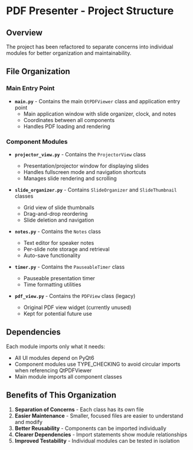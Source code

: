 # PDF Presenter - Project Structure

## Overview
The project has been refactored to separate concerns into individual modules for better organization and maintainability.

## File Organization

### Main Entry Point
- **`main.py`** - Contains the main `QtPDFViewer` class and application entry point
  - Main application window with slide organizer, clock, and notes
  - Coordinates between all components
  - Handles PDF loading and rendering

### Component Modules

- **`projector_view.py`** - Contains the `ProjectorView` class
  - Presentation/projector window for displaying slides
  - Handles fullscreen mode and navigation shortcuts
  - Manages slide rendering and scrolling

- **`slide_organizer.py`** - Contains `SlideOrganizer` and `SlideThumbnail` classes
  - Grid view of slide thumbnails
  - Drag-and-drop reordering
  - Slide deletion and navigation

- **`notes.py`** - Contains the `Notes` class
  - Text editor for speaker notes
  - Per-slide note storage and retrieval
  - Auto-save functionality

- **`timer.py`** - Contains the `PauseableTimer` class
  - Pauseable presentation timer
  - Time formatting utilities

- **`pdf_view.py`** - Contains the `PDFView` class (legacy)
  - Original PDF view widget (currently unused)
  - Kept for potential future use

## Dependencies

Each module imports only what it needs:
- All UI modules depend on PyQt6
- Component modules use TYPE_CHECKING to avoid circular imports when referencing QtPDFViewer
- Main module imports all component classes

## Benefits of This Organization

1. **Separation of Concerns** - Each class has its own file
2. **Easier Maintenance** - Smaller, focused files are easier to understand and modify
3. **Better Reusability** - Components can be imported individually
4. **Clearer Dependencies** - Import statements show module relationships
5. **Improved Testability** - Individual modules can be tested in isolation
